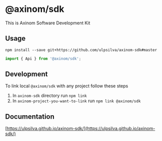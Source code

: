 # @axinom/sdk

This is Axinom Software Development Kit

## Usage

`npm install --save git+https://github.com/ulpsilva/axinom-sdk#master`

```js
import { Api } from '@axinom/sdk';
```

## Development

To link local `@axinom/sdk` with any project follow these steps

1. In `axinom-sdk` directory run `npm link`
2. In `axinom-project-you-want-to-link` run `npm link @axinom/sdk`

## Documentation

[https://ulpsilva.github.io/axinom-sdk/](https://ulpsilva.github.io/axinom-sdk/)
